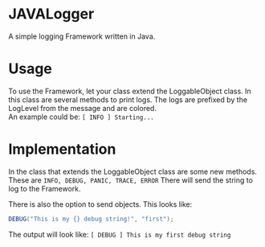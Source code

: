 # JAVALogger

A simple logging Framework written in Java.

# Usage  

To use the Framework, let your class extend the LoggableObject class. In this class are several methods to print logs. The logs are prefixed by the LogLevel from the message and are colored.  
An example could be: ```[ INFO ] Starting...```  

# Implementation

In the class that extends the LoggableObject class are some new methods. These are ```INFO, DEBUG, PANIC, TRACE, ERROR```
There will send the string to log to the Framework.

There is also the option to send objects. This looks like:
``` java
DEBUG("This is my {} debug string!", "first");
```
The output will look like: ```[ DEBUG ] This is my first debug string```
